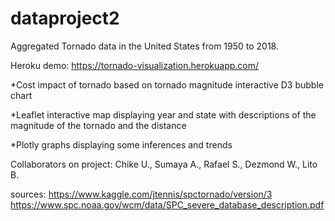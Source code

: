 # dataproject2

Aggregated Tornado data in the United States from 1950 to 2018.

Heroku demo: https://tornado-visualization.herokuapp.com/

 *Cost impact of tornado based on tornado magnitude interactive D3 bubble chart
 
 *Leaflet interactive map displaying year and state with descriptions of the magnitude of the tornado and the distance
 
 *Plotly graphs displaying some inferences and trends
  
 Collaborators on project:
 Chike U., Sumaya A., Rafael S., Dezmond W., Lito B.
 
sources:
https://www.kaggle.com/jtennis/spctornado/version/3
https://www.spc.noaa.gov/wcm/data/SPC_severe_database_description.pdf
